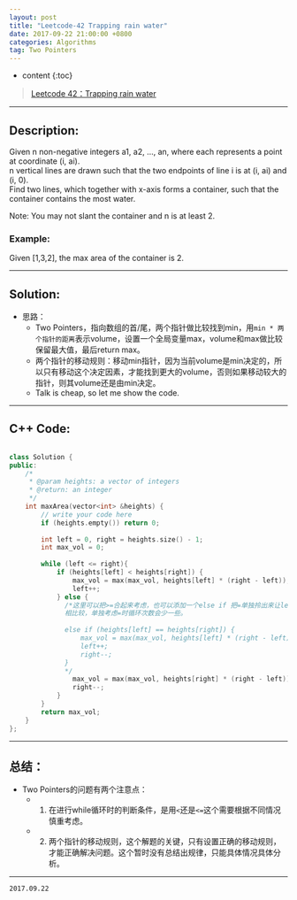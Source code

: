 ```yaml
---
layout: post
title: "Leetcode-42 Trapping rain water"
date: 2017-09-22 21:00:00 +0800 
categories: Algorithms
tag: Two Pointers
---
```

* content
{:toc}


>[Leetcode 42：Trapping rain water](https://leetcode.com/problems/trapping-rain-water/description/)

---

<!-- more -->

## Description:    
Given n non-negative integers a1, a2, ..., an, where each represents a point at coordinate (i, ai).   
n vertical lines are drawn such that the two endpoints of line i is at (i, ai) and (i, 0).   
Find two lines, which together with x-axis forms a container, such that the container contains the most water.  

Note: You may not slant the container and n is at least 2.   


 ### Example:     
Given [1,3,2], the max area of the container is 2.

---
    
<!-- TOC -->

## Solution:    
- 思路：
  - Two Pointers，指向数组的首/尾，两个指针做比较找到min，用`min * 两个指针的距离`表示volume，设置一个全局变量max，volume和max做比较保留最大值，最后return max。
  - 两个指针的移动规则：移动min指针，因为当前volume是min决定的，所以只有移动这个决定因素，才能找到更大的volume，否则如果移动较大的指针，则其volume还是由min决定。
  - Talk is cheap, so let me show the code.

---  

<!-- TOC -->   
       
## C++ Code:     

```cpp

class Solution {
public:
    /*
     * @param heights: a vector of integers
     * @return: an integer
     */
    int maxArea(vector<int> &heights) {
        // write your code here
        if (heights.empty()) return 0;
        
        int left = 0, right = heights.size() - 1;
        int max_vol = 0;
        
        while (left <= right){
            if (heights[left] < heights[right]) {
                max_vol = max(max_vol, heights[left] * (right - left));
                left++;
            } else {  
              /*这里可以把>=合起来考虑，也可以添加一个else if 把=单独拎出来让left++; right--;这都是可以的。
              相比较，单独考虑=时循环次数会少一些。
              
              else if (heights[left] == heights[right]) {
                  max_vol = max(max_vol, heights[left] * (right - left));
                  left++;
                  right--;
              }
              */
                max_vol = max(max_vol, heights[right] * (right - left));
                right--;
            }
        }
        return max_vol;
    }
};

```

---

<!-- TOC -->

## 总结：   
  - Two Pointers的问题有两个注意点：
    - 1. 在进行while循环时的判断条件，是用`<`还是`<=`这个需要根据不同情况慎重考虑。
    - 2. 两个指针的移动规则，这个解题的关键，只有设置正确的移动规则，才能正确解决问题。这个暂时没有总结出规律，只能具体情况具体分析。

---

`2017.09.22`       
